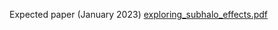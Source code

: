 Expected paper (January 2023)
[exploring_subhalo_effects.pdf](https://github.com/lmezini/subhalo_properties/files/10362535/exploring_subhalo_effects.pdf)
